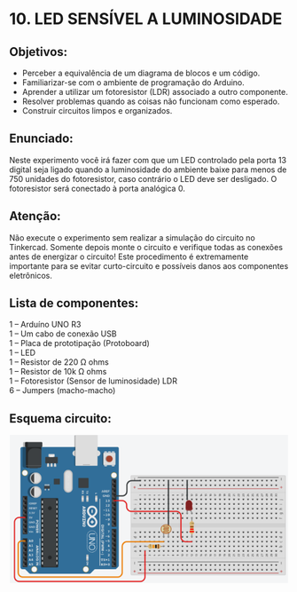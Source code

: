 # 10. LED SENSÍVEL A LUMINOSIDADE
## Objetivos:
- Perceber a equivalência de um diagrama de blocos e um código.
- Familiarizar-se com o ambiente de programação do Arduino.
- Aprender a utilizar um fotoresistor (LDR) associado a outro componente.
- Resolver problemas quando as coisas não funcionam como esperado.
- Construir circuitos limpos e organizados.

## Enunciado:
Neste experimento você irá fazer com que um LED controlado pela porta 13 digital seja ligado quando a
luminosidade do ambiente baixe para menos de 750 unidades do fotoresistor, caso contrário o LED deve 
ser desligado. O fotoresistor será conectado à porta analógica 0. 

## Atenção: 
Não execute o experimento sem realizar a simulação do circuito no Tinkercad. Somente depois
monte o circuito e verifique todas as conexões antes de energizar o circuito! Este procedimento é 
extremamente importante para se evitar curto-circuito e possíveis danos aos componentes eletrônicos.

## Lista de componentes:
1 – Arduíno UNO R3<br>
1 – Um cabo de conexão USB<br>
1 – Placa de prototipação (Protoboard)<br>
1 – LED<br>
1 – Resistor de 220 Ω ohms<br>
1 – Resistor de 10k Ω ohms<br>
1 – Fotoresistor (Sensor de luminosidade) LDR<br>
6 – Jumpers (macho-macho)

## Esquema circuito:
![](/imagens-tinkercad/ex10.png)